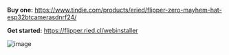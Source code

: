 **Buy one:** https://www.tindie.com/products/eried/flipper-zero-mayhem-hat-esp32btcamerasdnrf24/

**Get started:** https://flipper.ried.cl/webinstaller

![image](https://user-images.githubusercontent.com/1091420/219699372-189b8b39-74ec-4bdc-a0cd-042887992f68.png)
